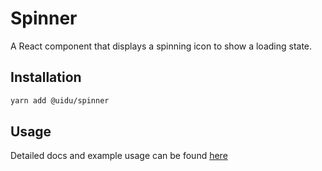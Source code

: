 # Spinner

A React component that displays a spinning icon to show a loading state.

## Installation

```sh
yarn add @uidu/spinner
```

## Usage

Detailed docs and example usage can be found [here](https://uidu.atlassian.com/packages/core/spinner)
